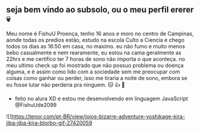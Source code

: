 ## seja bem vindo ao subsolo, ou o meu perfil ererer 💀

Meu nome é FishuU Proença, tenho 16 anos e moro no centro de Campinas, aonde todas os predios estão, estudo na escola Culto a Ciencia e chego todos os dias as 16:50 em casa, no maximo. eu não fumo e muito menos bebo casualmente e nem rearamente, eu estou na cama geralmente as 22hrs e me certifico ter 7 horas de sono não importa o que aconteça. no meu ultimo check up foi mostrado que não possuo problema ou doença alguma, e é assim como lido com a sociedade sem me preocupar com coisas como ganhar ou perder, isso me tiraria a noite de sono, embora se eu fosse lutar não perderia pra ninguem. 🐱 👍 🤯

- feito no alura XD e estou me desenvolvendo em linguagem JavaScript
@FishuUde2099

![]https://tenor.com/pt-BR/view/jojos-bizarre-adventure-yoshikage-kira-jjba-jjba-kira-blorbo-gif-27420059
